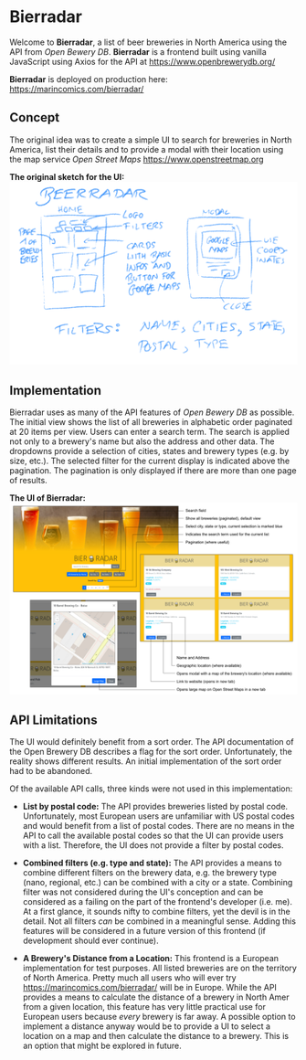 # Bierradar

Welcome to __Bierradar__, a list of beer breweries in North America using the API from *Open Bewery DB*. __Bierradar__ is a frontend built using vanilla JavaScript using Axios for the API at https://www.openbrewerydb.org/

__Bierradar__ is deployed on production here: https://marincomics.com/bierradar/

## Concept
The original idea was to create a simple UI to search for breweries in North America, list their details and to provide a modal with their location using the map service *Open Street Maps* https://www.openstreetmap.org

__The original sketch for the UI:__
![Concept](concept/initial-sketch.png)

## Implementation
Bierradar uses as many of the API features of *Open Bewery DB* as possible. The initial view shows the list of all breweries in alphabetic order paginated at 20 items per view. Users can enter a search term. The search is applied not only to a brewery's name but also the address and other data. The dropdowns provide a selection of cities, states and brewery types (e.g. by size, etc.). The selected filter for the current display is indicated above the pagination. The pagination is only displayed if there are more than one page of results.

__The UI of Bierradar:__
![Concept](concept/concept-description.png)

## API Limitations
The UI would definitely benefit from a sort order. The API documentation of the Open Brewery DB describes a flag for the sort order. Unfortunately, the reality shows different results. An initial implementation of the sort order had to be abandoned.

Of the available API calls, three kinds were not used in this implementation:

- __List by postal code:__ The API provides breweries listed by postal code. Unfortunately, most European users are unfamiliar with US postal codes and would benefit from a list of postal codes. There are no means in the API to call the available postal codes so that the UI can provide users with a list. Therefore, the UI does not provide a filter by postal codes.

- __Combined filters (e.g. type and state):__ The API provides a means to combine different filters on the brewery data, e.g. the brewery type (nano, regional, etc.) can be combined with a city or a state. Combining filter was not considered during the UI's conception and can be considered as a failing on the part of the frontend's developer (i.e. me). At a first glance, it sounds nifty to combine filters, yet the devil is in the detail. Not all filters *can* be combined in a meaningful sense. Adding this features will be considered in a future version of this frontend (if development should ever continue).

- __A Brewery's Distance from a Location:__ This frontend is a European implementation for test purposes. All listed breweries are on the territory of North America. Pretty much all users who will ever try https://marincomics.com/bierradar/ will be in Europe. While the API provides a means to calculate the distance of a brewery in North Amer from a given location, this feature has very little practical use for European users because *every* brewery is far away. A possible option to implement a distance anyway would be to provide a UI to select a location on a map and then calculate the distance to a brewery. This is an option that might be explored in future.
